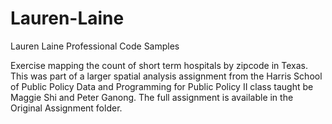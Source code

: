 # Lauren-Laine
Lauren Laine Professional Code Samples

Exercise mapping the count of short term hospitals by zipcode in Texas. This was part of a larger spatial analysis assignment from the Harris School of Public Policy Data and Programming for Public Policy II class taught be Maggie Shi and Peter Ganong. The full assignment is available in the Original Assignment folder. 